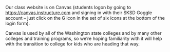 Our class website is on Canvas (students logon by going to https://canvas.instructure.com and signing in with their SKSD Goggle account –  just click on the G icon in the set of six icons at the bottom of the login form).

Canvas is used by all of the Washington state colleges and by many other colleges and training programs, so we’re hoping familiarity with it will help with the transition to college for kids who are heading that way.
